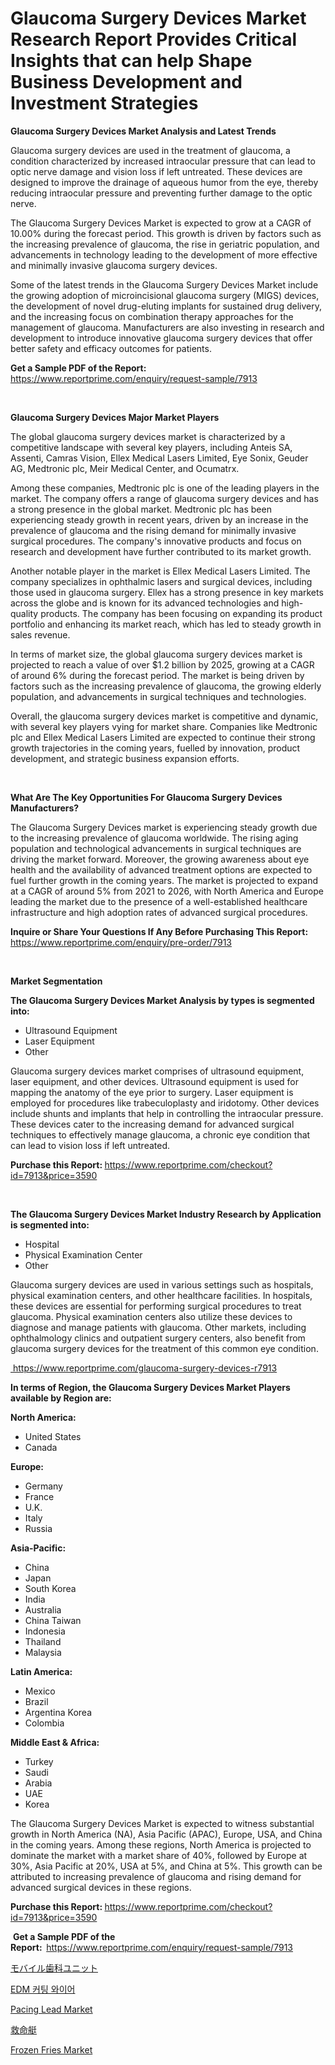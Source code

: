 <p><h1>Glaucoma Surgery Devices Market Research Report Provides Critical Insights that can help Shape Business Development and Investment Strategies</h1></p><p><strong>Glaucoma Surgery Devices Market Analysis and Latest Trends</strong></p>
<p><p>Glaucoma surgery devices are used in the treatment of glaucoma, a condition characterized by increased intraocular pressure that can lead to optic nerve damage and vision loss if left untreated. These devices are designed to improve the drainage of aqueous humor from the eye, thereby reducing intraocular pressure and preventing further damage to the optic nerve.</p><p>The Glaucoma Surgery Devices Market is expected to grow at a CAGR of 10.00% during the forecast period. This growth is driven by factors such as the increasing prevalence of glaucoma, the rise in geriatric population, and advancements in technology leading to the development of more effective and minimally invasive glaucoma surgery devices.</p><p>Some of the latest trends in the Glaucoma Surgery Devices Market include the growing adoption of microincisional glaucoma surgery (MIGS) devices, the development of novel drug-eluting implants for sustained drug delivery, and the increasing focus on combination therapy approaches for the management of glaucoma. Manufacturers are also investing in research and development to introduce innovative glaucoma surgery devices that offer better safety and efficacy outcomes for patients.</p></p>
<p><strong>Get a Sample PDF of the Report:&nbsp;</strong> <a href="https://www.reportprime.com/enquiry/request-sample/7913">https://www.reportprime.com/enquiry/request-sample/7913</a></p>
<p>&nbsp;</p>
<p><strong>Glaucoma Surgery Devices Major Market Players</strong></p>
<p><p>The global glaucoma surgery devices market is characterized by a competitive landscape with several key players, including Anteis SA, Assenti, Camras Vision, Ellex Medical Lasers Limited, Eye Sonix, Geuder AG, Medtronic plc, Meir Medical Center, and Ocumatrx.</p><p>Among these companies, Medtronic plc is one of the leading players in the market. The company offers a range of glaucoma surgery devices and has a strong presence in the global market. Medtronic plc has been experiencing steady growth in recent years, driven by an increase in the prevalence of glaucoma and the rising demand for minimally invasive surgical procedures. The company's innovative products and focus on research and development have further contributed to its market growth.</p><p>Another notable player in the market is Ellex Medical Lasers Limited. The company specializes in ophthalmic lasers and surgical devices, including those used in glaucoma surgery. Ellex has a strong presence in key markets across the globe and is known for its advanced technologies and high-quality products. The company has been focusing on expanding its product portfolio and enhancing its market reach, which has led to steady growth in sales revenue.</p><p>In terms of market size, the global glaucoma surgery devices market is projected to reach a value of over $1.2 billion by 2025, growing at a CAGR of around 6% during the forecast period. The market is being driven by factors such as the increasing prevalence of glaucoma, the growing elderly population, and advancements in surgical techniques and technologies.</p><p>Overall, the glaucoma surgery devices market is competitive and dynamic, with several key players vying for market share. Companies like Medtronic plc and Ellex Medical Lasers Limited are expected to continue their strong growth trajectories in the coming years, fuelled by innovation, product development, and strategic business expansion efforts.</p></p>
<p>&nbsp;</p>
<p><strong>What Are The Key Opportunities For Glaucoma Surgery Devices Manufacturers?</strong></p>
<p><p>The Glaucoma Surgery Devices market is experiencing steady growth due to the increasing prevalence of glaucoma worldwide. The rising aging population and technological advancements in surgical techniques are driving the market forward. Moreover, the growing awareness about eye health and the availability of advanced treatment options are expected to fuel further growth in the coming years. The market is projected to expand at a CAGR of around 5% from 2021 to 2026, with North America and Europe leading the market due to the presence of a well-established healthcare infrastructure and high adoption rates of advanced surgical procedures.</p></p>
<p><strong>Inquire or Share Your Questions If Any Before Purchasing This Report:</strong> <a href="https://www.reportprime.com/enquiry/pre-order/7913">https://www.reportprime.com/enquiry/pre-order/7913</a></p>
<p>&nbsp;</p>
<p><strong>Market Segmentation</strong></p>
<p><strong>The Glaucoma Surgery Devices Market Analysis by types is segmented into:</strong></p>
<p><ul><li>Ultrasound Equipment</li><li>Laser Equipment</li><li>Other</li></ul></p>
<p><p>Glaucoma surgery devices market comprises of ultrasound equipment, laser equipment, and other devices. Ultrasound equipment is used for mapping the anatomy of the eye prior to surgery. Laser equipment is employed for procedures like trabeculoplasty and iridotomy. Other devices include shunts and implants that help in controlling the intraocular pressure. These devices cater to the increasing demand for advanced surgical techniques to effectively manage glaucoma, a chronic eye condition that can lead to vision loss if left untreated.</p></p>
<p><strong>Purchase this Report:&nbsp;</strong><a href="https://www.reportprime.com/checkout?id=7913&price=3590">https://www.reportprime.com/checkout?id=7913&price=3590</a></p>
<p>&nbsp;</p>
<p><strong>The Glaucoma Surgery Devices Market Industry Research by Application is segmented into:</strong></p>
<p><ul><li>Hospital</li><li>Physical Examination Center</li><li>Other</li></ul></p>
<p><p>Glaucoma surgery devices are used in various settings such as hospitals, physical examination centers, and other healthcare facilities. In hospitals, these devices are essential for performing surgical procedures to treat glaucoma. Physical examination centers also utilize these devices to diagnose and manage patients with glaucoma. Other markets, including ophthalmology clinics and outpatient surgery centers, also benefit from glaucoma surgery devices for the treatment of this common eye condition.</p></p>
<p><a href="https://www.reportprime.com/glaucoma-surgery-devices-r7913">&nbsp;https://www.reportprime.com/glaucoma-surgery-devices-r7913</a></p>
<p><strong>In terms of Region, the Glaucoma Surgery Devices Market Players available by Region are:</strong></p>
<p>
    <p> <strong> North America: </strong>
        <ul>
            <li>United States</li>
            <li>Canada</li>
        </ul>
        </p> 
    <p> <strong> Europe: </strong>
        <ul>
            <li>Germany</li>
            <li>France</li>
            <li>U.K.</li>
            <li>Italy</li>
            <li>Russia</li>
        </ul>
        </p> 
    <p> <strong> Asia-Pacific: </strong>
        <ul>
            <li>China</li>
            <li>Japan</li>
            <li>South Korea</li>
            <li>India</li>
            <li>Australia</li>
            <li>China Taiwan</li>
            <li>Indonesia</li>
            <li>Thailand</li>
            <li>Malaysia</li>
        </ul>
        </p> 
    <p> <strong> Latin America: </strong>
        <ul>
            <li>Mexico</li>
            <li>Brazil</li>
            <li>Argentina Korea</li>
            <li>Colombia</li>
        </ul>
        </p> 
    <p> <strong> Middle East & Africa: </strong>
        <ul>
            <li>Turkey</li>
            <li>Saudi</li>
            <li>Arabia</li>
            <li>UAE</li>
            <li>Korea</li>
        </ul>
    </p>
    </p>
<p><p>The Glaucoma Surgery Devices Market is expected to witness substantial growth in North America (NA), Asia Pacific (APAC), Europe, USA, and China in the coming years. Among these regions, North America is projected to dominate the market with a market share of 40%, followed by Europe at 30%, Asia Pacific at 20%, USA at 5%, and China at 5%. This growth can be attributed to increasing prevalence of glaucoma and rising demand for advanced surgical devices in these regions.</p></p>
<p><strong>Purchase this Report: </strong><a href="https://www.reportprime.com/checkout?id=7913&price=3590">https://www.reportprime.com/checkout?id=7913&price=3590</a></p>
<p>&nbsp;<strong>Get a Sample PDF of the Report:&nbsp;&nbsp;</strong><a href="https://www.reportprime.com/enquiry/request-sample/7913">https://www.reportprime.com/enquiry/request-sample/7913</a></p>
<p><strong></strong></p>
<p><p><a href="https://github.com/AriMuller2009/Market-Research-Report-List-2/blob/main/138954862019.md">モバイル歯科ユニット</a></p><p><a href="https://github.com/admichael111/Market-Research-Report-List-1/blob/main/896853479032.md">EDM 커팅 와이어</a></p><p><a href="https://github.com/DarrenSipes1990/Market-Research-Report-List-2/blob/main/pacing-lead-market.md">Pacing Lead Market</a></p><p><a href="https://github.com/dathomson6534/Market-Research-Report-List-2/blob/main/668323762098.md">救命艇</a></p><p><a href="https://issuu.com/reportprime-2/docs/frozen-fries-market-size-2030.pptx">Frozen Fries Market</a></p></p>